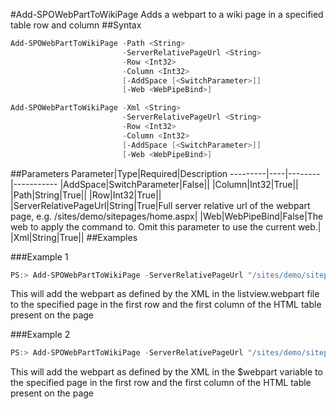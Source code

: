 #Add-SPOWebPartToWikiPage
Adds a webpart to a wiki page in a specified table row and column
##Syntax
```powershell
Add-SPOWebPartToWikiPage -Path <String>
                         -ServerRelativePageUrl <String>
                         -Row <Int32>
                         -Column <Int32>
                         [-AddSpace [<SwitchParameter>]]
                         [-Web <WebPipeBind>]
```


```powershell
Add-SPOWebPartToWikiPage -Xml <String>
                         -ServerRelativePageUrl <String>
                         -Row <Int32>
                         -Column <Int32>
                         [-AddSpace [<SwitchParameter>]]
                         [-Web <WebPipeBind>]
```


##Parameters
Parameter|Type|Required|Description
---------|----|--------|-----------
|AddSpace|SwitchParameter|False||
|Column|Int32|True||
|Path|String|True||
|Row|Int32|True||
|ServerRelativePageUrl|String|True|Full server relative url of the webpart page, e.g. /sites/demo/sitepages/home.aspx|
|Web|WebPipeBind|False|The web to apply the command to. Omit this parameter to use the current web.|
|Xml|String|True||
##Examples

###Example 1
```powershell
PS:> Add-SPOWebPartToWikiPage -ServerRelativePageUrl "/sites/demo/sitepages/home.aspx" -Path "c:\myfiles\listview.webpart" -Row 1 -Column 1
```
This will add the webpart as defined by the XML in the listview.webpart file to the specified page in the first row and the first column of the HTML table present on the page

###Example 2
```powershell
PS:> Add-SPOWebPartToWikiPage -ServerRelativePageUrl "/sites/demo/sitepages/home.aspx" -XML $webpart -Row 1 -Column 1
```
This will add the webpart as defined by the XML in the $webpart variable to the specified page in the first row and the first column of the HTML table present on the page
